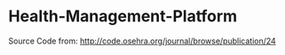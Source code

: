 Health-Management-Platform
==========================

Source Code from: http://code.osehra.org/journal/browse/publication/24